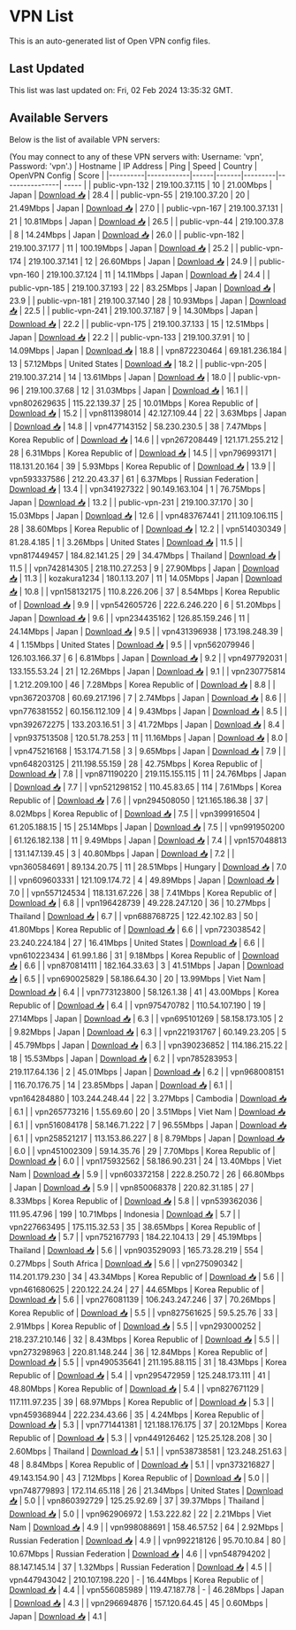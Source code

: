# VPN List

This is an auto-generated list of Open VPN config files.

## Last Updated

This list was last updated on: Fri, 02 Feb 2024 13:35:32 GMT.

## Available Servers

Below is the list of available VPN servers:

(You may connect to any of these VPN servers with: Username: 'vpn', Password: 'vpn'.)
| Hostname | IP Address | Ping | Speed | Country | OpenVPN Config | Score |
|----------|------------|------|-------|---------|----------------| ----- |
| public-vpn-132 | 219.100.37.115 | 10 | 21.00Mbps | Japan | [Download 📥](./configs/server_0_JP.ovpn) | 28.4 |
| public-vpn-55 | 219.100.37.20 | 20 | 21.49Mbps | Japan | [Download 📥](./configs/server_1_JP.ovpn) | 27.0 |
| public-vpn-167 | 219.100.37.131 | 21 | 10.81Mbps | Japan | [Download 📥](./configs/server_2_JP.ovpn) | 26.5 |
| public-vpn-44 | 219.100.37.8 | 8 | 14.24Mbps | Japan | [Download 📥](./configs/server_3_JP.ovpn) | 26.0 |
| public-vpn-182 | 219.100.37.177 | 11 | 100.19Mbps | Japan | [Download 📥](./configs/server_4_JP.ovpn) | 25.2 |
| public-vpn-174 | 219.100.37.141 | 12 | 26.60Mbps | Japan | [Download 📥](./configs/server_5_JP.ovpn) | 24.9 |
| public-vpn-160 | 219.100.37.124 | 11 | 14.11Mbps | Japan | [Download 📥](./configs/server_6_JP.ovpn) | 24.4 |
| public-vpn-185 | 219.100.37.193 | 22 | 83.25Mbps | Japan | [Download 📥](./configs/server_7_JP.ovpn) | 23.9 |
| public-vpn-181 | 219.100.37.140 | 28 | 10.93Mbps | Japan | [Download 📥](./configs/server_8_JP.ovpn) | 22.5 |
| public-vpn-241 | 219.100.37.187 | 9 | 14.30Mbps | Japan | [Download 📥](./configs/server_9_JP.ovpn) | 22.2 |
| public-vpn-175 | 219.100.37.133 | 15 | 12.51Mbps | Japan | [Download 📥](./configs/server_10_JP.ovpn) | 22.2 |
| public-vpn-133 | 219.100.37.91 | 10 | 14.09Mbps | Japan | [Download 📥](./configs/server_11_JP.ovpn) | 18.8 |
| vpn872230464 | 69.181.236.184 | 13 | 57.12Mbps | United States | [Download 📥](./configs/server_12_US.ovpn) | 18.2 |
| public-vpn-205 | 219.100.37.214 | 14 | 13.61Mbps | Japan | [Download 📥](./configs/server_13_JP.ovpn) | 18.0 |
| public-vpn-96 | 219.100.37.68 | 12 | 31.03Mbps | Japan | [Download 📥](./configs/server_14_JP.ovpn) | 16.1 |
| vpn802629635 | 115.22.139.37 | 25 | 10.01Mbps | Korea Republic of | [Download 📥](./configs/server_15_KR.ovpn) | 15.2 |
| vpn811398014 | 42.127.109.44 | 22 | 3.63Mbps | Japan | [Download 📥](./configs/server_16_JP.ovpn) | 14.8 |
| vpn477143152 | 58.230.230.5 | 38 | 7.47Mbps | Korea Republic of | [Download 📥](./configs/server_17_KR.ovpn) | 14.6 |
| vpn267208449 | 121.171.255.212 | 28 | 6.31Mbps | Korea Republic of | [Download 📥](./configs/server_18_KR.ovpn) | 14.5 |
| vpn796993171 | 118.131.20.164 | 39 | 5.93Mbps | Korea Republic of | [Download 📥](./configs/server_19_KR.ovpn) | 13.9 |
| vpn593337586 | 212.20.43.37 | 61 | 6.37Mbps | Russian Federation | [Download 📥](./configs/server_20_RU.ovpn) | 13.4 |
| vpn341927322 | 90.149.163.104 | 1 | 76.75Mbps | Japan | [Download 📥](./configs/server_21_JP.ovpn) | 13.2 |
| public-vpn-231 | 219.100.37.170 | 30 | 15.03Mbps | Japan | [Download 📥](./configs/server_22_JP.ovpn) | 12.6 |
| vpn483767441 | 211.109.106.115 | 28 | 38.60Mbps | Korea Republic of | [Download 📥](./configs/server_23_KR.ovpn) | 12.2 |
| vpn514030349 | 81.28.4.185 | 1 | 3.26Mbps | United States | [Download 📥](./configs/server_24_US.ovpn) | 11.5 |
| vpn817449457 | 184.82.141.25 | 29 | 34.47Mbps | Thailand | [Download 📥](./configs/server_25_TH.ovpn) | 11.5 |
| vpn742814305 | 218.110.27.253 | 9 | 27.90Mbps | Japan | [Download 📥](./configs/server_26_JP.ovpn) | 11.3 |
| kozakura1234 | 180.1.13.207 | 11 | 14.05Mbps | Japan | [Download 📥](./configs/server_27_JP.ovpn) | 10.8 |
| vpn158132175 | 110.8.226.206 | 37 | 8.54Mbps | Korea Republic of | [Download 📥](./configs/server_28_KR.ovpn) | 9.9 |
| vpn542605726 | 222.6.246.220 | 6 | 51.20Mbps | Japan | [Download 📥](./configs/server_29_JP.ovpn) | 9.6 |
| vpn234435162 | 126.85.159.246 | 11 | 24.14Mbps | Japan | [Download 📥](./configs/server_30_JP.ovpn) | 9.5 |
| vpn431396938 | 173.198.248.39 | 4 | 1.15Mbps | United States | [Download 📥](./configs/server_31_US.ovpn) | 9.5 |
| vpn562079946 | 126.103.166.37 | 6 | 6.81Mbps | Japan | [Download 📥](./configs/server_32_JP.ovpn) | 9.2 |
| vpn497792031 | 133.155.53.24 | 21 | 12.26Mbps | Japan | [Download 📥](./configs/server_33_JP.ovpn) | 9.1 |
| vpn230775814 | 1.212.209.100 | 46 | 7.28Mbps | Korea Republic of | [Download 📥](./configs/server_34_KR.ovpn) | 8.8 |
| vpn367203708 | 60.69.217.196 | 7 | 2.74Mbps | Japan | [Download 📥](./configs/server_35_JP.ovpn) | 8.6 |
| vpn776381552 | 60.156.112.109 | 4 | 9.43Mbps | Japan | [Download 📥](./configs/server_36_JP.ovpn) | 8.5 |
| vpn392672275 | 133.203.16.51 | 3 | 41.72Mbps | Japan | [Download 📥](./configs/server_37_JP.ovpn) | 8.4 |
| vpn937513508 | 120.51.78.253 | 11 | 11.16Mbps | Japan | [Download 📥](./configs/server_38_JP.ovpn) | 8.0 |
| vpn475216168 | 153.174.71.58 | 3 | 9.65Mbps | Japan | [Download 📥](./configs/server_39_JP.ovpn) | 7.9 |
| vpn648203125 | 211.198.55.159 | 28 | 42.75Mbps | Korea Republic of | [Download 📥](./configs/server_40_KR.ovpn) | 7.8 |
| vpn871190220 | 219.115.155.115 | 11 | 24.76Mbps | Japan | [Download 📥](./configs/server_41_JP.ovpn) | 7.7 |
| vpn521298152 | 110.45.83.65 | 114 | 7.61Mbps | Korea Republic of | [Download 📥](./configs/server_42_KR.ovpn) | 7.6 |
| vpn294508050 | 121.165.186.38 | 37 | 8.02Mbps | Korea Republic of | [Download 📥](./configs/server_43_KR.ovpn) | 7.5 |
| vpn399916504 | 61.205.188.15 | 15 | 25.14Mbps | Japan | [Download 📥](./configs/server_44_JP.ovpn) | 7.5 |
| vpn991950200 | 61.126.182.138 | 11 | 9.49Mbps | Japan | [Download 📥](./configs/server_45_JP.ovpn) | 7.4 |
| vpn157048813 | 131.147.139.45 | 3 | 40.80Mbps | Japan | [Download 📥](./configs/server_46_JP.ovpn) | 7.2 |
| vpn360584691 | 89.134.20.75 | 11 | 28.51Mbps | Hungary | [Download 📥](./configs/server_47_HU.ovpn) | 7.0 |
| vpn609603331 | 121.109.174.72 | 4 | 49.89Mbps | Japan | [Download 📥](./configs/server_48_JP.ovpn) | 7.0 |
| vpn557124534 | 118.131.67.226 | 38 | 7.41Mbps | Korea Republic of | [Download 📥](./configs/server_49_KR.ovpn) | 6.8 |
| vpn196428739 | 49.228.247.120 | 36 | 10.27Mbps | Thailand | [Download 📥](./configs/server_50_TH.ovpn) | 6.7 |
| vpn688768725 | 122.42.102.83 | 50 | 41.80Mbps | Korea Republic of | [Download 📥](./configs/server_51_KR.ovpn) | 6.6 |
| vpn723038542 | 23.240.224.184 | 27 | 16.41Mbps | United States | [Download 📥](./configs/server_52_US.ovpn) | 6.6 |
| vpn610223434 | 61.99.1.86 | 31 | 9.18Mbps | Korea Republic of | [Download 📥](./configs/server_53_KR.ovpn) | 6.6 |
| vpn870814111 | 182.164.33.63 | 3 | 41.51Mbps | Japan | [Download 📥](./configs/server_54_JP.ovpn) | 6.5 |
| vpn690025829 | 58.186.64.30 | 20 | 13.99Mbps | Viet Nam | [Download 📥](./configs/server_55_VN.ovpn) | 6.4 |
| vpn773123800 | 58.126.1.38 | 41 | 43.00Mbps | Korea Republic of | [Download 📥](./configs/server_56_KR.ovpn) | 6.4 |
| vpn975470782 | 110.54.107.190 | 19 | 27.14Mbps | Japan | [Download 📥](./configs/server_57_JP.ovpn) | 6.3 |
| vpn695101269 | 58.158.173.105 | 2 | 9.82Mbps | Japan | [Download 📥](./configs/server_58_JP.ovpn) | 6.3 |
| vpn221931767 | 60.149.23.205 | 5 | 45.79Mbps | Japan | [Download 📥](./configs/server_59_JP.ovpn) | 6.3 |
| vpn390236852 | 114.186.215.22 | 18 | 15.53Mbps | Japan | [Download 📥](./configs/server_60_JP.ovpn) | 6.2 |
| vpn785283953 | 219.117.64.136 | 2 | 45.01Mbps | Japan | [Download 📥](./configs/server_61_JP.ovpn) | 6.2 |
| vpn968008151 | 116.70.176.75 | 14 | 23.85Mbps | Japan | [Download 📥](./configs/server_62_JP.ovpn) | 6.1 |
| vpn164284880 | 103.244.248.44 | 22 | 3.27Mbps | Cambodia | [Download 📥](./configs/server_63_KH.ovpn) | 6.1 |
| vpn265773216 | 1.55.69.60 | 20 | 3.51Mbps | Viet Nam | [Download 📥](./configs/server_64_VN.ovpn) | 6.1 |
| vpn516084178 | 58.146.71.222 | 7 | 96.55Mbps | Japan | [Download 📥](./configs/server_65_JP.ovpn) | 6.1 |
| vpn258521217 | 113.153.86.227 | 8 | 8.79Mbps | Japan | [Download 📥](./configs/server_66_JP.ovpn) | 6.0 |
| vpn451002309 | 59.14.35.76 | 29 | 7.70Mbps | Korea Republic of | [Download 📥](./configs/server_67_KR.ovpn) | 6.0 |
| vpn175932562 | 58.186.90.231 | 24 | 13.40Mbps | Viet Nam | [Download 📥](./configs/server_68_VN.ovpn) | 5.9 |
| vpn603372158 | 222.8.250.72 | 26 | 66.80Mbps | Japan | [Download 📥](./configs/server_69_JP.ovpn) | 5.9 |
| vpn850068378 | 220.82.31.185 | 27 | 8.33Mbps | Korea Republic of | [Download 📥](./configs/server_70_KR.ovpn) | 5.8 |
| vpn539362036 | 111.95.47.96 | 199 | 10.71Mbps | Indonesia | [Download 📥](./configs/server_71_ID.ovpn) | 5.7 |
| vpn227663495 | 175.115.32.53 | 35 | 38.65Mbps | Korea Republic of | [Download 📥](./configs/server_72_KR.ovpn) | 5.7 |
| vpn752167793 | 184.22.104.13 | 29 | 45.19Mbps | Thailand | [Download 📥](./configs/server_73_TH.ovpn) | 5.6 |
| vpn903529093 | 165.73.28.219 | 554 | 0.27Mbps | South Africa | [Download 📥](./configs/server_74_ZA.ovpn) | 5.6 |
| vpn275090342 | 114.201.179.230 | 34 | 43.34Mbps | Korea Republic of | [Download 📥](./configs/server_75_KR.ovpn) | 5.6 |
| vpn461680625 | 220.122.24.24 | 27 | 44.65Mbps | Korea Republic of | [Download 📥](./configs/server_76_KR.ovpn) | 5.6 |
| vpn276081139 | 106.243.247.246 | 37 | 70.26Mbps | Korea Republic of | [Download 📥](./configs/server_77_KR.ovpn) | 5.5 |
| vpn827561625 | 59.5.25.76 | 33 | 2.91Mbps | Korea Republic of | [Download 📥](./configs/server_78_KR.ovpn) | 5.5 |
| vpn293000252 | 218.237.210.146 | 32 | 8.43Mbps | Korea Republic of | [Download 📥](./configs/server_79_KR.ovpn) | 5.5 |
| vpn273298963 | 220.81.148.244 | 36 | 12.84Mbps | Korea Republic of | [Download 📥](./configs/server_80_KR.ovpn) | 5.5 |
| vpn490535641 | 211.195.88.115 | 31 | 18.43Mbps | Korea Republic of | [Download 📥](./configs/server_81_KR.ovpn) | 5.4 |
| vpn295472959 | 125.248.173.111 | 41 | 48.80Mbps | Korea Republic of | [Download 📥](./configs/server_82_KR.ovpn) | 5.4 |
| vpn827671129 | 117.111.97.235 | 39 | 68.97Mbps | Korea Republic of | [Download 📥](./configs/server_83_KR.ovpn) | 5.3 |
| vpn459368944 | 222.234.43.66 | 35 | 4.24Mbps | Korea Republic of | [Download 📥](./configs/server_84_KR.ovpn) | 5.3 |
| vpn771441381 | 121.188.176.175 | 37 | 20.12Mbps | Korea Republic of | [Download 📥](./configs/server_85_KR.ovpn) | 5.3 |
| vpn449126462 | 125.25.128.208 | 30 | 2.60Mbps | Thailand | [Download 📥](./configs/server_86_TH.ovpn) | 5.1 |
| vpn538738581 | 123.248.251.63 | 48 | 8.84Mbps | Korea Republic of | [Download 📥](./configs/server_87_KR.ovpn) | 5.1 |
| vpn373216827 | 49.143.154.90 | 43 | 7.12Mbps | Korea Republic of | [Download 📥](./configs/server_88_KR.ovpn) | 5.0 |
| vpn748779893 | 172.114.65.118 | 26 | 21.34Mbps | United States | [Download 📥](./configs/server_89_US.ovpn) | 5.0 |
| vpn860392729 | 125.25.92.69 | 37 | 39.37Mbps | Thailand | [Download 📥](./configs/server_90_TH.ovpn) | 5.0 |
| vpn962906972 | 1.53.222.82 | 22 | 2.21Mbps | Viet Nam | [Download 📥](./configs/server_91_VN.ovpn) | 4.9 |
| vpn998088691 | 158.46.57.52 | 64 | 2.92Mbps | Russian Federation | [Download 📥](./configs/server_92_RU.ovpn) | 4.9 |
| vpn992218126 | 95.70.10.84 | 80 | 10.67Mbps | Russian Federation | [Download 📥](./configs/server_93_RU.ovpn) | 4.6 |
| vpn548794202 | 88.147.145.14 | 37 | 1.32Mbps | Russian Federation | [Download 📥](./configs/server_94_RU.ovpn) | 4.5 |
| vpn447943042 | 210.107.198.220 | - | 16.44Mbps | Korea Republic of | [Download 📥](./configs/server_95_KR.ovpn) | 4.4 |
| vpn556085989 | 119.47.187.78 | - | 46.28Mbps | Japan | [Download 📥](./configs/server_96_JP.ovpn) | 4.3 |
| vpn296694876 | 157.120.64.45 | 45 | 0.60Mbps | Japan | [Download 📥](./configs/server_97_JP.ovpn) | 4.1 |
